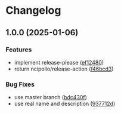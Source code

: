 # Changelog

## 1.0.0 (2025-01-06)


### Features

* implement release-please ([ef12480](https://github.com/Jalkhov/cliproard/commit/ef1248076295abe946d068711eaeae314608d375))
* return ncipollo/release-action ([f46bcd3](https://github.com/Jalkhov/cliproard/commit/f46bcd33be627307a0b37c15fa96b0edca96201f))


### Bug Fixes

* use master branch ([bdc430f](https://github.com/Jalkhov/cliproard/commit/bdc430ff0810a0d2286c0cba53f8b5b6f6d4afdb))
* use real name and description ([937712d](https://github.com/Jalkhov/cliproard/commit/937712dfc220bc43db191d8f9a5a563b874d1e50))
